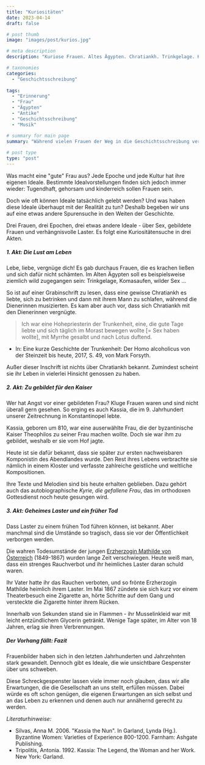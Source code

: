 ```yaml
---
title: "Kuriositäten"
date: 2023-04-14
draft: false

# post thumb
image: "images/post/kurios.jpg"

# meta description
description: "Kuriose Frauen. Altes Ägypten. Chratiankh. Trinkgelage. Komasaufen. Wilder Sex. Kassia. Bildung. Kaiser Theophilos. Erste Komponistin des Abendlandes. Erzherzogin Mathilde von Österreich. Verhängnisvolles Laster."

# taxonomies
categories:
  - "Geschichtsschreibung"
  
tags:
  - "Erinnerung"
  - "Frau"
  - "Ägypten"
  - "Antike"
  - "Geschichtsschreibung"
  - "Musik"

# summary for main page
summary: "Während vielen Frauen der Weg in die Geschichtsschreibung verwehrt blieb, wurden gelegentlich ungewöhnliche Geschichten überliefert - eine kuriose Spurensuche in drei Akten."
  
# post type
type: "post"
---
```


Was macht eine "gute" Frau aus? Jede Epoche und jede Kultur hat ihre eigenen Ideale. Bestimmte Idealvorstellungen finden sich jedoch immer wieder: Tugendhaft, gehorsam und kinderreich sollen Frauen sein.

Doch wie oft können Ideale tatsächlich gelebt werden? Und was haben diese Ideale überhaupt mit der Realität zu tun? Deshalb begeben wir uns auf eine etwas andere Spurensuche in den Weiten der Geschichte.

Drei Frauen, drei Epochen, drei etwas andere Ideale - über Sex, gebildete Frauen und verhängnisvolle Laster. Es folgt eine Kuriositätensuche in drei Akten.

##### 1. Akt: Die Lust am Leben

Lebe, liebe, vergnüge dich! Es gab durchaus Frauen, die es krachen ließen und sich dafür nicht schämten. Im Alten Ägypten soll es beispielsweise ziemlich wild zugegangen sein: Trinkgelage, Komasaufen, wilder Sex …

So ist auf einer Grabinschrift zu lesen, dass eine gewisse Chratiankh es liebte, sich zu betrinken und dann mit ihrem Mann zu schlafen, während die Dienerinnen musizierten. Es kam aber auch vor, dass sich Chratiankh mit den Dienerinnen vergnügte.

>Ich war eine Hohepriesterin der Trunkenheit, eine, die gute Tage liebte und sich täglich im Morast bewegen wollte [= Sex haben wollte], mit Myrrhe gesalbt und nach Lotus duftend.

- In: Eine kurze Geschichte der Trunkenheit: Der Homo alcoholicus von der Steinzeit bis heute, 2017, S. 49, von Mark Forsyth.

Außer dieser Inschrift ist nichts über Chratiankh bekannt. Zumindest scheint sie ihr Leben in vielerlei Hinsicht genossen zu haben.

##### 2. Akt: Zu gebildet für den Kaiser

Wer hat Angst vor einer gebildeten Frau? Kluge Frauen waren und sind nicht überall gern gesehen. So erging es auch Kassia, die im 9. Jahrhundert unserer Zeitrechnung in Konstantinopel lebte. 

Kassia, geboren um 810, war eine auserwählte Frau, die der byzantinische Kaiser Theophilos zu seiner Frau machen wollte. Doch sie war ihm zu gebildet, weshalb er sie vom Hof jagte. 

Heute ist sie dafür bekannt, dass sie später zur ersten nachweisbaren Komponistin des Abendlandes wurde. Den Rest ihres Lebens verbrachte sie nämlich in einem Kloster und verfasste zahlreiche geistliche und weltliche Kompositionen.

Ihre Texte und Melodien sind bis heute erhalten geblieben. Dazu gehört auch das autobiographische *Kyrie, die gefallene Frau*, das im orthodoxen Gottesdienst noch heute gesungen wird.

##### 3. Akt: Geheimes Laster und ein früher Tod

Dass Laster zu einem frühen Tod führen können, ist bekannt. Aber manchmal sind die Umstände so tragisch, dass sie vor der Öffentlichkeit verborgen werden.

Die wahren Todesumstände der jungen [Erzherzogin Mathilde von Österreich](https://www.kapuzinergruft.com/erzherzogin-mathilde) (1849-1867) wurden lange Zeit verschwiegen. Heute weiß man, dass ein strenges Rauchverbot und ihr heimliches Laster daran schuld waren.

Ihr Vater hatte ihr das Rauchen verboten, und so frönte Erzherzogin Mathilde heimlich ihrem Laster. Im Mai 1867 zündete sie sich kurz vor einem Theaterbesuch eine Zigarette an, hörte Schritte auf dem Gang und versteckte die Zigarette hinter ihrem Rücken.

Innerhalb von Sekunden stand sie in Flammen - ihr Musselinkleid war mit leicht entzündlichem Glycerin getränkt. Wenige Tage später, im Alter von 18 Jahren, erlag sie ihren Verbrennungen. 

##### Der Vorhang fällt: Fazit

Frauenbilder haben sich in den letzten Jahrhunderten und Jahrzehnten stark gewandelt. Dennoch gibt es Ideale, die wie unsichtbare Gespenster über uns schweben. 

Diese Schreckgespenster lassen viele immer noch glauben, dass wir alle Erwartungen, die die Gesellschaft an uns stellt, erfüllen müssen. Dabei würde es oft schon genügen, die eigenen Erwartungen an sich selbst und an das Leben zu erkennen und denen auch nur annähernd gerecht zu werden.


*Literaturhinweise:*
- Silvas, Anna M. 2006. "Kassia the Nun". In Garland, Lynda (Hg.). Byzantine Women: Varieties of Experience 800-1200. Farnham: Ashgate Publishing.
- Tripolitis, Antonia. 1992. Kassia: The Legend, the Woman and her Work. New York: Garland.

